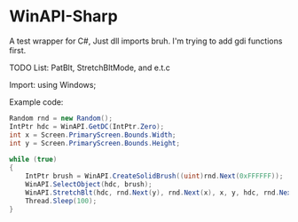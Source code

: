 # WinAPI-Sharp
A test wrapper for C#, Just dll imports bruh.
I'm trying to add gdi functions first.

TODO List: PatBlt, StretchBltMode, and e.t.c

Import: using Windows;

Example code:
```cs
Random rnd = new Random();
IntPtr hdc = WinAPI.GetDC(IntPtr.Zero);
int x = Screen.PrimaryScreen.Bounds.Width;
int y = Screen.PrimaryScreen.Bounds.Height;
            
while (true)
{
    IntPtr brush = WinAPI.CreateSolidBrush((uint)rnd.Next(0xFFFFFF));
    WinAPI.SelectObject(hdc, brush);
    WinAPI.StretchBlt(hdc, rnd.Next(y), rnd.Next(x), x, y, hdc, rnd.Next(10), rnd.Next(30), x, y, CopyPixelOperation.MergeCopy ^ CopyPixelOperation.PatInvert);
    Thread.Sleep(100);
}

